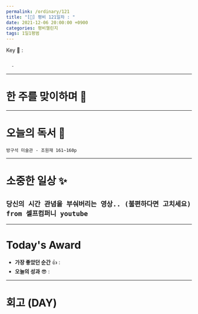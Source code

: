 ```yaml
---
permalink: /ordinary/121
title: "[🙏] 평비 121일차 : "
date: 2021-12-06 20:00:00 +0900
categories: 평비챌린지
tags: 1일1평범
---
```

Key 🔑 :
```

  - 
```

---
# 한 주를 맞이하며 🤗

---
# 오늘의 독서 📕
`방구석 미술관 - 조원재 161~160p` 


---
# 소중한 일상 ✨
`당신의 시간 관념을 부숴버리는 영상.. (불편하다면 고치세요) from 셀프컴퍼니 youtube`  
- 

---
# Today's Award
- **가장 좋았던 순간** 👍 : 
- **오늘의 성과** 😎 : 

---
# 회고 (DAY)